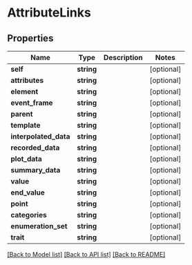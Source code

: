 # AttributeLinks

## Properties
Name | Type | Description | Notes
------------ | ------------- | ------------- | -------------
**self** | **string** |  | [optional] 
**attributes** | **string** |  | [optional] 
**element** | **string** |  | [optional] 
**event_frame** | **string** |  | [optional] 
**parent** | **string** |  | [optional] 
**template** | **string** |  | [optional] 
**interpolated_data** | **string** |  | [optional] 
**recorded_data** | **string** |  | [optional] 
**plot_data** | **string** |  | [optional] 
**summary_data** | **string** |  | [optional] 
**value** | **string** |  | [optional] 
**end_value** | **string** |  | [optional] 
**point** | **string** |  | [optional] 
**categories** | **string** |  | [optional] 
**enumeration_set** | **string** |  | [optional] 
**trait** | **string** |  | [optional] 

[[Back to Model list]](../README.md#documentation-for-models) [[Back to API list]](../README.md#documentation-for-api-endpoints) [[Back to README]](../README.md)


